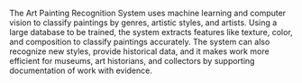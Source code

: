 The Art Painting Recognition System uses machine learning and computer vision to classify paintings by genres, artistic styles, and artists. Using a large database to be trained, the system extracts features like texture, color, and composition to classify paintings accurately. The system can also recognize new styles, provide historical data, and it makes work more efficient for museums, art historians, and collectors by supporting documentation of work with evidence.
